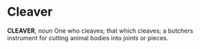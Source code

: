 # Cleaver

**CLEAVER**, _noun_ One who cleaves; that which cleaves; a butchers instrument for cutting animal bodies into joints or pieces.